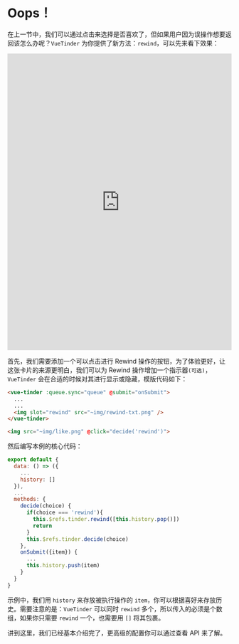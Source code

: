 # Oops！

在上一节中，我们可以通过点击来选择是否喜欢了，但如果用户因为误操作想要返回该怎么办呢？`VueTinder` 为你提供了新方法：`rewind`，可以先来看下效果：

<iframe width="100%" height="667" src="https://codesandbox.io/embed/m75xlz4r4j" allowpaymentrequest allowfullscreen="allowfullscreen" frameborder="0"></iframe>

首先，我们需要添加一个可以点击进行 Rewind 操作的按钮，为了体验更好，让这张卡片的来源更明白，我们可以为 Rewind 操作增加一个指示器`(可选)`，`VueTinder` 会在合适的时候对其进行显示或隐藏，模版代码如下：

``` html
<vue-tinder :queue.sync="queue" @submit="onSubmit">
  ...
  ...
  <img slot="rewind" src="~img/rewind-txt.png" />
</vue-tinder>

<img src="~img/like.png" @click="decide('rewind')">
```

然后编写本例的核心代码：

``` js
export default {
  data: () => ({
    ...
    history: []
  }),
  ...
  methods: {
    decide(choice) {
      if(choice === 'rewind'){
        this.$refs.tinder.rewind([this.history.pop()])
        return
      }
      this.$refs.tinder.decide(choice)
    },
    onSubmit({item}) {
      ...
      this.history.push(item)
    }
  }
}
```

示例中，我们用 `history` 来存放被执行操作的 `item`，你可以根据喜好来存放历史。需要注意的是：`VueTinder` 可以同时 `rewind` 多个，所以传入的必须是个数组，如果你只需要 `rewind` 一个，也需要用 `[]` 将其包裹。

讲到这里，我们已经基本介绍完了，更高级的配置你可以通过查看 API 来了解。